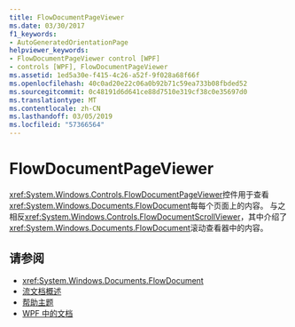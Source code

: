 ```yaml
---
title: FlowDocumentPageViewer
ms.date: 03/30/2017
f1_keywords:
- AutoGeneratedOrientationPage
helpviewer_keywords:
- FlowDocumentPageViewer control [WPF]
- controls [WPF], FlowDocumentPageViewer
ms.assetid: 1ed5a30e-f415-4c26-a52f-9f028a68f66f
ms.openlocfilehash: 40c0ad20e22c06a0b92b71c59ea733b08fbded52
ms.sourcegitcommit: 0c48191d6d641ce88d7510e319cf38c0e35697d0
ms.translationtype: MT
ms.contentlocale: zh-CN
ms.lasthandoff: 03/05/2019
ms.locfileid: "57366564"
---
```

# <a name="flowdocumentpageviewer"></a>FlowDocumentPageViewer
<xref:System.Windows.Controls.FlowDocumentPageViewer>控件用于查看<xref:System.Windows.Documents.FlowDocument>每每个页面上的内容。 与之相反<xref:System.Windows.Controls.FlowDocumentScrollViewer>，其中介绍了<xref:System.Windows.Documents.FlowDocument>滚动查看器中的内容。  
  
## <a name="see-also"></a>请参阅
- <xref:System.Windows.Documents.FlowDocument>
- [流文档概述](../advanced/flow-document-overview.md)
- [帮助主题](../advanced/flow-content-elements-how-to-topics.md)
- [WPF 中的文档](../advanced/documents-in-wpf.md)
